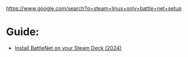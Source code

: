 https://www.google.com/search?q=steam+linux+only+battle+net+setup

# Guide:
- [Install BattleNet on your Steam Deck (2024)](https://youtu.be/jnM7iJ81qTU)
